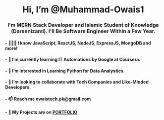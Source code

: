 <div align="center">
  <h1>Hi, I’m @Muhammad-Owais1</h1>
</div>

<div align="center">
  <h3>I'm MERN Stack Developer and Islamic Student of Knowledge (Darsenizami). I'll Be Software Engineer Within a Few Year.</h3>
</div>

<h4>- 👨🏻‍💻 I know JavaScript, ReactJS, NodeJS, ExpressJS, MongoDB and more!</h4>
<h4>- 🌱 I’m currently learning IT Automations by Google at Coursera.</h4>
<h4>- 👀 I’m interested in Learning Python for Data Analystics.</h4>
<h4>- 💞️ I’m looking to collaborate with Tech Companies and Like-Minded Developers.</h4>
<h4>- 📫 Reach me <a href="mailto:owaistech.pk@gmail.com">owaistech.pk@gmail.com</a></h4>
<h4>- 📕 My Projects are on <a href="muhowaisdev.netlify.app">PORTFOLIO</a></h4>


<!---
Muhammad-Owais1/Muhammad-Owais1 is a ✨ special ✨ repository because its `README.md` (this file) appears on your GitHub profile.
You can click the Preview link to take a look at your changes.
--->

